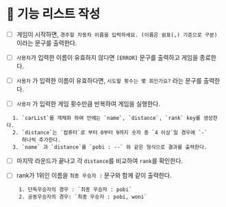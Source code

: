 # 📝 기능 리스트 작성

- [ ] 게임이 시작하면,
      `경주할 자동차 이름을 입력하세요. (이름은 쉼표(,) 기준으로 구분)` 이라는
      문구를 출력한다.

- [ ] `사용자`가 입력한 이름이 유효하지 않다면 `[ERROR]` 문구를 출력하고 게임을
      종료한다.

- [ ] `사용자` 가 입력한 이름이 유효하다면, `시도할 횟수는 몇 회인가요?` 라는
      문구를 출력한다.

- [ ] `사용자` 가 입력한 게임 횟수만큼 반복하여 게임을 실행한다.

```
  1. `carList`를 객체화 하여 안에는 `name`, `distance`, `rank` key를 생성한다.
  2. `distance`는 `컴퓨터`로 부터 0부터 9까지 숫자 중 `4 이상`일 경우에 `-`
     하나씩 추가한다.
  3. `name` 과 `distance`를 `pobi : --` 와 같은 형식으로 결과를 출력한다.
```

- [ ] 마지막 라운드가 끝나고 각 `distance`를 비교하여 `rank`를 확인한다.

- [ ] rank가 1위인 이름을 `최종 우승자 :` 문구와 함께 같이 출력한다.

```
    1. 단독우승자의 경우 : `최종 우승자 : pobi`
    2. 공동우승자의 경우: `최종 우승자 : pobi, woni`
```
